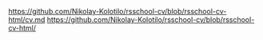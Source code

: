 https://github.com/Nikolay-Kolotilo/rsschool-cv/blob/rsschool-cv-html/cv.md
https://github.com/Nikolay-Kolotilo/rsschool-cv/blob/rsschool-cv-html/
